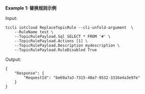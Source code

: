 **Example 1: 替换规则示例**



Input: 

```
tccli iotcloud ReplaceTopicRule --cli-unfold-argument  \
    --RuleName test \
    --TopicRulePayload.Sql SELECT * FROM '#' \
    --TopicRulePayload.Actions [1] \
    --TopicRulePayload.Description mydescription \
    --TopicRulePayload.RuleDisabled True
```

Output: 
```
{
    "Response": {
        "RequestId": "be69a7a3-7315-40a7-9532-3316e4a3e97e"
    }
}
```

